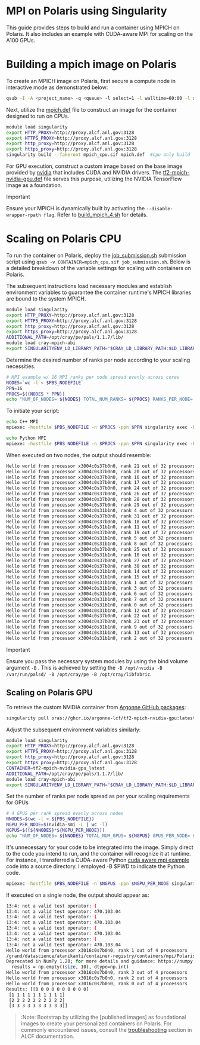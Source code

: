 # MPI on Polaris using Singularity
This guide provides steps to build and run a container using MPICH on Polaris. It also includes an example with CUDA-aware MPI for scaling on the A100 GPUs.

# Building a mpich image on Polaris
To create an MPICH image on Polaris, first secure a compute node in interactive mode as demonstrated below:

```bash
qsub -I -A <project_name> -q <queue> -l select=1 -l walltime=60:00 -l singularity_fakeroot=true -l filesystems=home:eagle:grand
```

Next, utilize the [mpich.def](mpich.def) file to construct an image for the container designed to run on CPUs.

```bash
module load singularity
export HTTP_PROXY=http://proxy.alcf.anl.gov:3128
export HTTPS_PROXY=http://proxy.alcf.anl.gov:3128
export http_proxy=http://proxy.alcf.anl.gov:3128
export https_proxy=http://proxy.alcf.anl.gov:3128
singularity build --fakeroot mpich_cpu.sif mpich.def  #cpu only build
```

For GPU execution, construct a custom image based on the base image provided by [nvidia](https://catalog.ngc.nvidia.com/orgs/nvidia/containers/tensorflow) that includes CUDA and NVIDIA drivers. The [tf2-mpich-nvidia-gpu.def](../../datascience/tensorflow/Polaris/tf2-mpich-nvidia-gpu.def) file serves this purpose, utilizing the NVIDIA TensorFlow image as a foundation.

> [!IMPORTANT] 
> Ensure your MPICH is dynamically built by activating the `--disable-wrapper-rpath flag`. Refer to [build_mpich_4.sh](build_mpich_4.sh) for details.


# Scaling on Polaris CPU
To run the container on Polaris, deploy the [job_submission.sh](job_submission.sh) submission script using `qsub -v CONTAINER=mpich_cpu.sif job_submission.sh`. Below is a detailed breakdown of the variable settings for scaling with containers on Polaris.

The subsequent instructions load necessary modules and establish environment variables to guarantee the container runtime's MPICH libraries are bound to the system MPICH.

```bash
module load singularity
export HTTP_PROXY=http://proxy.alcf.anl.gov:3128
export HTTPS_PROXY=http://proxy.alcf.anl.gov:3128
export http_proxy=http://proxy.alcf.anl.gov:3128
export https_proxy=http://proxy.alcf.anl.gov:3128
ADDITIONAL_PATH=/opt/cray/pe/pals/1.1.7/lib/
module load cray-mpich-abi
export SINGULARITYENV_LD_LIBRARY_PATH="$CRAY_LD_LIBRARY_PATH:$LD_LIBRARY_PATH:$ADDITIONAL_PATH"
```

Determine the desired number of ranks per node according to your scaling necessities.

```bash
# MPI example w/ 16 MPI ranks per node spread evenly across cores
NODES=`wc -l < $PBS_NODEFILE`
PPN=16
PROCS=$((NODES * PPN))
echo "NUM_OF_NODES= ${NODES} TOTAL_NUM_RANKS= ${PROCS} RANKS_PER_NODE= ${PPN}"
```

To initiate your script:

```bash
echo C++ MPI
mpiexec -hostfile $PBS_NODEFILE -n $PROCS -ppn $PPN singularity exec -B /opt/nvidia -B /var/run/palsd/ -B /opt/cray/pe -B /opt/cray/libfabric $CONTAINER /usr/source/mpi_hello_world

echo Python MPI
mpiexec -hostfile $PBS_NODEFILE -n $PROCS -ppn $PPN singularity exec -B /opt/nvidia -B /var/run/palsd/ -B /opt/cray/pe -B /opt/cray/libfabric $CONTAINER python3 /usr/source/mpi_hello_world.py
```

When executed on two nodes, the output should resemble:

```bash
Hello world from processor x3004c0s37b0n0, rank 21 out of 32 processors
Hello world from processor x3004c0s37b0n0, rank 20 out of 32 processors
Hello world from processor x3004c0s37b0n0, rank 16 out of 32 processors
Hello world from processor x3004c0s37b0n0, rank 17 out of 32 processors
Hello world from processor x3004c0s37b0n0, rank 24 out of 32 processors
Hello world from processor x3004c0s37b0n0, rank 26 out of 32 processors
Hello world from processor x3004c0s37b0n0, rank 28 out of 32 processors
Hello world from processor x3004c0s37b0n0, rank 29 out of 32 processors
Hello world from processor x3004c0s31b1n0, rank 4 out of 32 processors
Hello world from processor x3004c0s37b0n0, rank 31 out of 32 processors
Hello world from processor x3004c0s37b0n0, rank 18 out of 32 processors
Hello world from processor x3004c0s31b1n0, rank 11 out of 32 processors
Hello world from processor x3004c0s37b0n0, rank 19 out of 32 processors
Hello world from processor x3004c0s31b1n0, rank 5 out of 32 processors
Hello world from processor x3004c0s31b1n0, rank 8 out of 32 processors
Hello world from processor x3004c0s37b0n0, rank 25 out of 32 processors
Hello world from processor x3004c0s31b1n0, rank 10 out of 32 processors
Hello world from processor x3004c0s37b0n0, rank 27 out of 32 processors
Hello world from processor x3004c0s37b0n0, rank 30 out of 32 processors
Hello world from processor x3004c0s31b1n0, rank 14 out of 32 processors
Hello world from processor x3004c0s31b1n0, rank 15 out of 32 processors
Hello world from processor x3004c0s31b1n0, rank 1 out of 32 processors
Hello world from processor x3004c0s31b1n0, rank 3 out of 32 processors
Hello world from processor x3004c0s31b1n0, rank 6 out of 32 processors
Hello world from processor x3004c0s31b1n0, rank 7 out of 32 processors
Hello world from processor x3004c0s31b1n0, rank 0 out of 32 processors
Hello world from processor x3004c0s31b1n0, rank 12 out of 32 processors
Hello world from processor x3004c0s37b0n0, rank 22 out of 32 processors
Hello world from processor x3004c0s37b0n0, rank 23 out of 32 processors
Hello world from processor x3004c0s31b1n0, rank 9 out of 32 processors
Hello world from processor x3004c0s31b1n0, rank 13 out of 32 processors
Hello world from processor x3004c0s31b1n0, rank 2 out of 32 processors
```

> [!IMPORTANT] 
> Ensure you pass the necessary system modules by using the bind volume argument `-B` . This is achieved by setting the `-B /opt/nvidia -B /var/run/palsd/ -B /opt/cray/pe -B /opt/cray/libfabric`.


## Scaling on Polaris GPU

To retrieve the custom NVIDIA container from [Argonne GitHub packages](https://github.com/orgs/argonne-lcf/packages):

```bash
singularity pull oras://ghcr.io/argonne-lcf/tf2-mpich-nvidia-gpu:latest
```

Adjust the subsequent environment variables similarly:

```bash
module load singularity
export HTTP_PROXY=http://proxy.alcf.anl.gov:3128
export HTTPS_PROXY=http://proxy.alcf.anl.gov:3128
export http_proxy=http://proxy.alcf.anl.gov:3128
export https_proxy=http://proxy.alcf.anl.gov:3128
CONTAINER=tf2-mpich-nvidia-gpu_latest
ADDITIONAL_PATH=/opt/cray/pe/pals/1.1.7/lib/
module load cray-mpich-abi
export SINGULARITYENV_LD_LIBRARY_PATH="$CRAY_LD_LIBRARY_PATH:$LD_LIBRARY_PATH:$ADDITIONAL_PATH"
```

Set the number of ranks per node spread as per your scaling requirements for GPUs

```bash
# 4 GPUS per rank spread evenly across nodes
NNODES=$(wc -l < ${PBS_NODEFILE})
NGPU_PER_NODE=$(nvidia-smi -L | wc -l)
NGPUS=$((${NNODES}*${NGPU_PER_NODE}))
echo "NUM_OF_NODES= ${NNODES} TOTAL_NUM_GPUS= ${NGPUS} GPUS_PER_NODE= ${NGPU_PER_NODE}"
```

It's unnecessary for your code to be integrated into the image. Simply direct to the code you intend to run, and the container will recognize it at runtime. For instance, I transferred a CUDA-aware Python [cuda aware mpi example](source/mpi_cuda_aware_hello_world.py) code into a source directory. I employed -B $PWD to indicate the Python code.

```bash
mpiexec -hostfile $PBS_NODEFILE -n $NGPUS -ppn $NGPU_PER_NODE singularity exec -B /opt/nvidia -B /var/run/palsd/ -B /opt/cray/pe -B /opt/cray/libfabric $CONTAINER python3 -B $PWD $CONTAINER python3 $PWD/source/mpi_cuda_aware_hello_world.py
```

If executed on a single node, the output should appear as:

```bash
13:4: not a valid test operator: (
13:4: not a valid test operator: 470.103.04
13:4: not a valid test operator: (
13:4: not a valid test operator: 470.103.04
13:4: not a valid test operator: (
13:4: not a valid test operator: 470.103.04
13:4: not a valid test operator: (
13:4: not a valid test operator: 470.103.04
Hello world from processor x3016c0s7b0n0, rank 1 out of 4 processors
/grand/datascience/atanikanti/container-registry/containers/mpi/Polaris/source/mpi_cuda_aware_hello_world.py:22: DeprecationWarning: `np.int` is a deprecated alias for the builtin `int`. To silence this warning, use `int` by itself. Doing this will not modify any behavior and is safe. When replacing `np.int`, you may wish to use e.g. `np.int64` or `np.int32` to specify the precision. If you wish to review your current use, check the release note link for additional information.
Deprecated in NumPy 1.20; for more details and guidance: https://numpy.org/devdocs/release/1.20.0-notes.html#deprecations
  results = np.empty((size, 10), dtype=np.int)
Hello world from processor x3016c0s7b0n0, rank 3 out of 4 processors
Hello world from processor x3016c0s7b0n0, rank 2 out of 4 processors
Hello world from processor x3016c0s7b0n0, rank 0 out of 4 processors
Results: [[0 0 0 0 0 0 0 0 0 0]
 [1 1 1 1 1 1 1 1 1 1]
 [2 2 2 2 2 2 2 2 2 2]
 [3 3 3 3 3 3 3 3 3 3]]
```
> :Note: Bootstrap by utilizing the [published images] as foundational images to create your personalized containers on Polaris.
> For commonly encountered issues, consult the [troubleshooting](https://docs.alcf.anl.gov/polaris/data-science-workflows/containers/containers/#troubleshooting) section in ALCF documentation.

